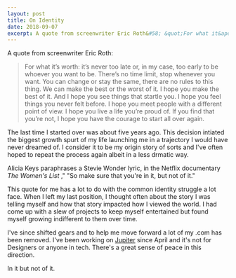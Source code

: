 ```yaml
---
layout: post
title: On Identity
date: 2018-09-07
excerpt: A quote from screenwriter Eric Roth&#58; &quot;For what it&apos;s worth&#58; it&apos;s never too late or, in my case, too early to be&quot;
---
```


A quote from screenwriter Eric Roth:

> For what it’s worth: it’s never too late or, in my case, too early to be whoever you want to be. There’s no time limit, stop whenever you want. You can change or stay the same, there are no rules to this thing. We can make the best or the worst of it. I hope you make the best of it. And I hope you see things that startle you. I hope you feel things you never felt before. I hope you meet people with a different point of view. I hope you live a life you’re proud of. If you find that you’re not, I hope you have the courage to start all over again.

The last time I started over was about five years ago. This decision intiated the biggest growth spurt of my life launching me in a trajectory I would have never dreamed of. I consider it to be my origin story of sorts and I've often hoped to repeat the process again albeit in a less drmatic way.

Alicia Keys paraphrases a Stevie Wonder lyric, in the Netflix documentary *The Women's List* ," "So make sure that you're in it, but not of it."

This quote for me has a lot to do with the common identity struggle a lot face. When I left my last position, I thought often about the story I was telling myself and how that story impacted how I viewed the world. I had come up with a slew of projects to keep myself entertained but found myself growing indifferent to them over time.

I've since shifted gears and to help me move forward a lot of my .com has been removed. I've been working on <a href="http://tryjupiter.com">Jupiter</a> since April and it's not for Designers or anyone in tech. There's a great sense of peace in this direction.

In it but not of it.